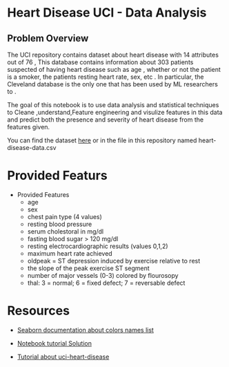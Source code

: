 # Heart Disease UCI - Data Analysis

## Problem Overview

The UCI repository contains dataset about heart disease with 14 attributes out of 76 , This database contains information about 303 patients suspected of having heart disease such as age , whether or not the patient is a smoker, the patients resting heart rate, sex, etc . In particular, the Cleveland database is the only one that has been used by ML researchers to .

The goal of this notebook is to use data analysis and statistical techniques to Cleane ,understand,Feature engineering and visulize features in this data and predict both the presence and severity of heart disease from the features given.

You can find the dataset [here](https://www.kaggle.com/ronitf/heart-disease-uci) or in the file in this repository named heart-disease-data.csv

# Provided Featurs  
- Provided Features
	- age
	- sex
	- chest pain type (4 values)
	- resting blood pressure
	- serum cholestoral in mg/dl
	- fasting blood sugar > 120 mg/dl
	- resting electrocardiographic results (values 0,1,2)
	- maximum heart rate achieved
	- oldpeak = ST depression induced by exercise relative to rest
	- the slope of the peak exercise ST segment
	- number of major vessels (0-3) colored by flourosopy
	- thal: 3 = normal; 6 = fixed defect; 7 = reversable defect

# Resources

- [Seaborn documentation about colors names list](https://matplotlib.org/3.1.0/gallery/color/named_colors.html) 

- [Notebook tutorial Solution ](https://www.kaggle.com/ahmadjaved097/classifying-heart-disease-patients/notebook?fbclid=IwAR3WR6uE2IoLh_jxLuYs-qcyE65RYxF4SCaXHgqLTah-Fulxkr4q7x7Hojc)

- [Tutorial about uci-heart-disease](https://mike-camp.github.io/uci-heart-disease-analysis.html)
